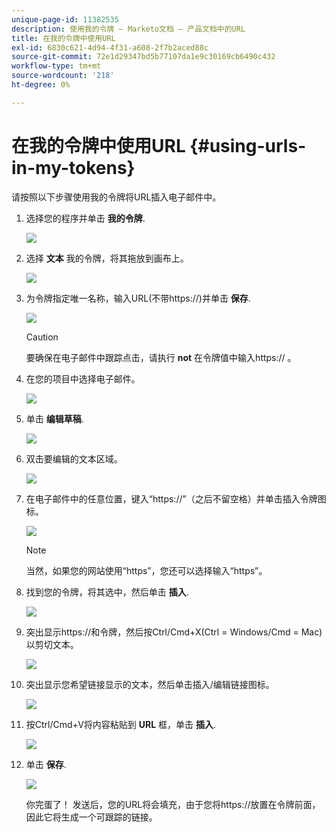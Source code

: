 ```yaml
---
unique-page-id: 11382535
description: 使用我的令牌 — Marketo文档 — 产品文档中的URL
title: 在我的令牌中使用URL
exl-id: 6830c621-4d94-4f31-a608-2f7b2aced88c
source-git-commit: 72e1d29347bd5b77107da1e9c30169cb6490c432
workflow-type: tm+mt
source-wordcount: '218'
ht-degree: 0%

---
```


# 在我的令牌中使用URL {#using-urls-in-my-tokens}

请按照以下步骤使用我的令牌将URL插入电子邮件中。

1. 选择您的程序并单击 **我的令牌**.

   ![](assets/one-4.png)

1. 选择 **文本** 我的令牌，将其拖放到画布上。

   ![](assets/two-4.png)

1. 为令牌指定唯一名称，输入URL(不带https://)并单击 **保存**.

   ![](assets/three-4.png)

   >[!CAUTION]
   >
   >要确保在电子邮件中跟踪点击，请执行 **not** 在令牌值中输入https:// 。

1. 在您的项目中选择电子邮件。

   ![](assets/four-3.png)

1. 单击 **编辑草稿**.

   ![](assets/five-3.png)

1. 双击要编辑的文本区域。

   ![](assets/six-1.png)

1. 在电子邮件中的任意位置，键入“https://”（之后不留空格）并单击插入令牌图标。

   ![](assets/seven.png)

   >[!NOTE]
   >
   >当然，如果您的网站使用“https”，您还可以选择输入“https”。

1. 找到您的令牌，将其选中，然后单击 **插入**.

   ![](assets/eight.png)

1. 突出显示https://和令牌，然后按Ctrl/Cmd+X(Ctrl = Windows/Cmd = Mac)以剪切文本。

   ![](assets/nine.png)

1. 突出显示您希望链接显示的文本，然后单击插入/编辑链接图标。

   ![](assets/ten.png)

1. 按Ctrl/Cmd+V将内容粘贴到 **URL** 框，单击 **插入**.

   ![](assets/eleven.png)

1. 单击 **保存**.

   ![](assets/twelve.png)

   你完蛋了！ 发送后，您的URL将会填充，由于您将https://放置在令牌前面，因此它将生成一个可跟踪的链接。
